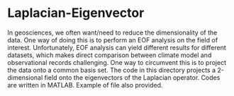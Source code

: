 # Laplacian-Eigenvector
In geosciences, we often want/need to reduce the dimensionality of the data. One way of doing this is to perform an EOF analysis
on the field of interest. Unfortunately, EOF analysis can yield different results for different datasets, which makes direct comparison 
between climate model and observational records challenging. One way to circumvent this is to project the data onto a common basis set. 
The code in this directory projects a 2-dimensional field onto the eigenvectors of the Laplacian operator. Codes are written in MATLAB. Example of file also provided.
